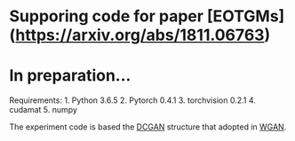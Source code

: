# Supporing code for paper [EOTGMs] (https://arxiv.org/abs/1811.06763)

In preparation...
=========

Requirements:
    1. Python 3.6.5
    2. Pytorch 0.4.1
    3. torchvision 0.2.1
    4. cudamat
    5. numpy


The experiment code is based the [DCGAN](https://arxiv.org/pdf/1511.06434.pdf) structure that adopted in [WGAN](https://arxiv.org/abs/1701.07875).
